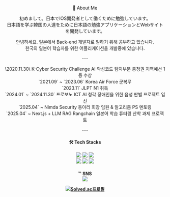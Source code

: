 <div align="center"><p>💬 About Me </p>
<p>初めまして。日本でIOS開発者として働くために勉強しています。<br>
日本語を学ぶ韓国の人達をために日本語の勉強アプリケーションとWebサイトを開発しています。</p>
<p>안녕하세요. 일본에서 Back-end 개발자로 일하기 위해 공부하고 있습니다. <br>
한국의 일본어 학습자를 위한 어플리케이션을 개발중에 있습니다.</p>
---
<p> \2020.11.30\ K-Cyber Security Challenge AI 악성코드 탐지부분 충청권 지역예선 1등 수상<br>
`2021.09` ~ `2023.06` Korea Air Force 군복무<br>
`2023.11` JLPT N1 취득<br>
`2024.01` ~ `2024.11.30` 프로보노 ICT AI 청각 장애인을 위한 음성 판별 프로젝트 입선<br>
`2025.04` ~ Nimda Security 동아리 회장 임원 & 알고리즘 PS 멘토링<br>
`2025.04` ~ Next.js + LLM RAG Rangchain 일본어 학습 튜터링 산학 과제 프로젝트</p>
---  
<div align="center"><h4>🛠️ Tech Stacks</h4>
<img src="https://img.shields.io/badge/java-007396?style=flat&logo=java&logoColor=white"> 
<img src="https://img.shields.io/badge/c++-00599C?style=flat&logo=c%2B%2B&logoColor=white"> 
<img src="https://img.shields.io/badge/dart-0175C2?style=flat&logo=dart&logoColor=white"><br>
<img src="https://img.shields.io/badge/spring-6DB33F?style=flat&logo=spring&logoColor=white">
<img src="https://img.shields.io/badge/flutter-02569B?style=flat&logo=flutter&logoColor=white">
<img src="https://img.shields.io/badge/nextjs-000000?style=flat&logo=next.js&logoColor=white">
  
<h4>℡ SNS</4><br>
<a href="https://novlog.tistory.com/"><img src="https://img.shields.io/badge/Tistory-000000?style=flat-square&logo=tistory&logoColor=white"/></a>
  
[![Solved.ac프로필](http://mazassumnida.wtf/api/mini/generate_badge?boj=nov2pro)](https://solved.ac/nov2pro)

</div>
